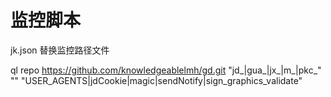 #  监控脚本
jk.json    替换监控路径文件

[](https://github.com/knowledgeablelmh/gd.git)

ql repo https://github.com/knowledgeablelmh/gd.git "jd_|gua_|jx_|m_|pkc_" "" "USER_AGENTS|jdCookie|magic|sendNotify|sign_graphics_validate"
